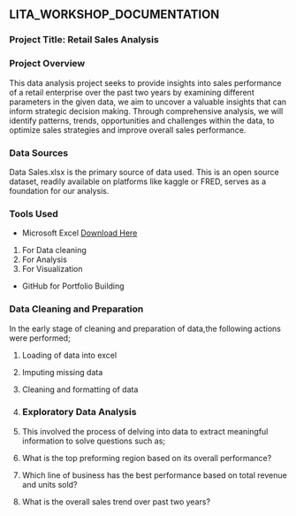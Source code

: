 ## LITA_WORKSHOP_DOCUMENTATION

### Project Title: Retail Sales Analysis 

### Project Overview
This data analysis project seeks to provide insights into sales performance of a retail enterprise over the past two years by examining different parameters in the given data, we aim to uncover a valuable insights that can inform strategic decision making. Through comprehensive analysis, we will identify patterns, trends, opportunities and challenges within the data, to optimize sales strategies and improve overall sales performance.

### Data Sources
Data Sales.xlsx is the primary source of data used. This is an open source dataset, readily available on platforms like kaggle or FRED, serves as a foundation for our analysis.

### Tools Used
- Microsoft Excel [Download Here](https://Microsoft.com)
1. For Data cleaning
2. For Analysis
3. For Visualization
- GitHub for Portfolio Building

### Data Cleaning and Preparation
In the early stage of cleaning and preparation of data,the following actions were performed;
1. Loading of data into excel
2. Imputing missing data
3. Cleaning and formatting of data

4. ### Exploratory Data Analysis
5. This involved the process of delving into data to extract meaningful information to solve questions such as;
6. What is the top preforming region based on its overall performance?
7. Which line of business has the best performance based on total revenue and units sold?
8. What is the overall sales trend over past two years?
